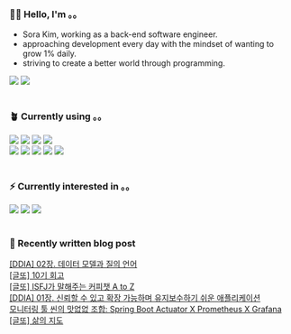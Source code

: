 <h3>👩🏻 Hello, I'm 。。</h3>
<ul>
 <li>Sora Kim, working as a back-end software engineer.</li>
 <li>approaching development every day with the mindset of wanting to grow 1% daily.</li>
 <li>striving to create a better world through programming.</li>
</ul>
<div>
 <a href="https://justsora.tistory.com/" target="_blank"><img src="https://img.shields.io/badge/Tistory-000000?style=for-the-badge&amp;logo=Tistory&amp;logoColor=white"></a> <a href="mailto:itsyoursora@gmail.com" target="_blank"><img src="https://img.shields.io/badge/Gmail-EA4335?style=for-the-badge&amp;logo=Gmail&amp;logoColor=white"></a>
</div>
<br>
<h3>🪴 Currently using 。。</h3>
<div>
 <img src="https://img.shields.io/badge/java-007396?style=for-the-badge&amp;logo=java&amp;logoColor=white"> <img src="https://img.shields.io/badge/spring-6DB33F?style=for-the-badge&amp;logo=spring&amp;logoColor=white"> <img src="https://img.shields.io/badge/springboot-6DB33F?style=for-the-badge&amp;logo=springboot&amp;logoColor=white"> <img src="https://img.shields.io/badge/php-777BB4?style=for-the-badge&amp;logo=php&amp;logoColor=white">
 <br><img src="https://img.shields.io/badge/postgresql-4169E1?style=for-the-badge&amp;logo=postgresql&amp;logoColor=white"> <img src="https://img.shields.io/badge/mariaDB-003545?style=for-the-badge&amp;logo=mariaDB&amp;logoColor=white"> <img src="https://img.shields.io/badge/jOOQ-black?style=for-the-badge"> <img src="https://img.shields.io/badge/amazonaws-232F3E?style=for-the-badge&amp;logo=amazonaws&amp;logoColor=white"> <img src="https://img.shields.io/badge/vue.js-4FC08D?style=for-the-badge&amp;logo=vue.js&amp;logoColor=white">
 <br>
</div>
<br>
<h3>⚡️ Currently interested in 。。</h3>
<div>
 <img src="https://img.shields.io/badge/junit5-25A162?style=for-the-badge&amp;logo=junit5;logoColor=white"> <img src="https://img.shields.io/badge/docker-2496ED?style=for-the-badge&amp;logo=docker&amp;logoColor=white"> <img src="https://img.shields.io/badge/jenkins-D24939?style=for-the-badge&amp;logo=jenkins&amp;logoColor=white">
</div>
<br>
<h3>🐾 Recently written blog post</h3>
<div id="recent-posts">
 <a href="https://justsora.tistory.com/189">[DDIA] 02장. 데이터 모델과 질의 언어</a>
 <br><a href="https://justsora.tistory.com/188">[글또] 10기 회고</a>
 <br><a href="https://justsora.tistory.com/187">[글또] ISFJ가 말해주는 커피챗 A to Z</a>
 <br><a href="https://justsora.tistory.com/186">[DDIA] 01장. 신뢰할 수 있고 확장 가능하며 유지보수하기 쉬운 애플리케이션</a>
 <br><a href="https://justsora.tistory.com/185">모니터링 툴 씬의 맛없없 조합: Spring Boot Actuator X Prometheus X Grafana</a>
 <br><a href="https://justsora.tistory.com/184">[글또] 삶의 지도</a>
 <br>
</div>